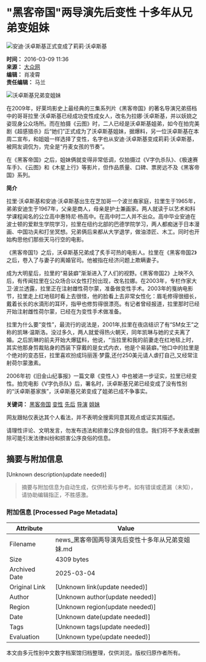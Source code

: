 # "黑客帝国"两导演先后变性 十多年从兄弟变姐妹

![安迪·沃卓斯基正式变成了莉莉·沃卓斯基](http://upload.chengdu.cn/2016/0309/1457494588815.png)

**时间：** 2016-03-09 11:36  
**来源：** [大众网](http://www.dzwww.com/yule/yulezhuanti/mtcbg/201603/t20160309_10641315.htm "丹麦女孩feel")  
**编辑：** 肖凌霄  
**责任编辑：** 马兰  

![沃卓斯基兄弟变姐妹](http://upload.chengdu.cn/2016/0309/1457494588743.jpg)

在2009年，好莱坞影史上最经典的三集系列片《黑客帝国》的著名导演兄弟搭档中的哥哥拉里·沃卓斯基已经成功变性成女人，改名为拉娜·沃卓斯基，并以妖娆之姿现身公众场所。而在拍摄《云图》时，二人已经是沃卓斯基姐弟，如今在拍完美剧《超感猎杀》后“她们”正式成为了沃卓斯基姐妹，据爆料，另一位沃卓斯基在本周二宣布，和姐姐一样选择了变性，名字也从安迪·沃卓斯基变成莉莉·沃卓斯基，被网友调侃为，完全是“丹麦女孩的节奏”。

在《黑客帝国》之后，姐妹俩就变得非常低调，仅拍摄过《V字仇杀队》、《极速赛车手》、《云图》和《木星上行》等影片，但作品质量、口碑、票房远不及《黑客帝国》系列。

**简介**

拉里·沃卓斯基和安迪·沃卓斯基出生在芝加哥一个波兰裔家庭，拉里生于1965年，弟弟安迪生于1967年，父亲是商人，母亲是护士兼画家。两人就读于以艺术和科学课程闻名的公立高中惠特尼·杨高中。在高中时二人并不出众。高中毕业安迪在波士顿的爱默生学院学习，拉里在纽约北部的巴德学院学习，两人都痴迷于日本漫画、中国功夫和打坐冥想。兄弟俩后来都从大学退学，做油漆匠、木工。同时也开始构思他们那些天马行空的电影。

《黑客帝国1》之后，沃卓斯基兄弟成了炙手可热的电影人。拉里在《黑客帝国2》之后，卷入了与妻子的离婚官司。他被指在经济问题上欺瞒妻子。

成为大明星后，拉里的“易装癖”渐渐进入了人们的视野。《黑客帝国2》上映不久后，有传闻拉里在公众场合以女性打扮出现，改名拉娜。在2003年，专栏作家大卫·波兰透露，拉里正在注射雌性荷尔蒙，准备做变性手术。2003年的戛纳电影节，拉里走上红地毯时看上去很怪，他的脸看上去非常女性化：眉毛修得很细长，戴着长长的水滴形的耳环，指甲也修剪得很漂亮。有记者曾经报道，拉里那时已经开始注射雌性荷尔蒙，已经在为变性手术做准备。

拉里为什么要“变性”，最流行的说法是，2001年,拉里在夜店结识了有“SM女王”之称的凯琳·温斯洛。没过多久，两人就爱得热火朝天，同年凯琳与她的丈夫离了婚。之后凯琳的前夫开始大爆猛料，他说，“当拉里和我的前妻走在红地毯上时，其实他那身剪裁贴身的西装下穿戴的是女式内衣，他是个易装癖。”他口中的拉里是个绝对的变态狂，拉里喜欢扮成玛丽莲·梦露,还付250美元请人虐打自己,又经常注射荷尔蒙激素。

2006年初《旧金山纪事报》一篇文章《变性人》中也被进一步证实，拉里已经变性。拍完电影《V字仇杀队》后，署名时，沃卓斯基兄弟已经变成了没有性别的“沃卓斯基家族”，沃卓斯基兄弟变成了姐弟已成不争事实。

**关键词：** [黑客帝国](http://app.chengdu.cn/tags.php?tag=%E9%BB%91%E5%AE%A2%E5%B8%9D%E5%9B%BD "黑客帝国") [变性](http://app.chengdu.cn/tags.php?tag=%E5%8F%98%E6%80%A7 "变性") [先后](http://app.chengdu.cn/tags.php?tag=%E5%85%88%E5%90%8E "先后") [导演](http://app.chengdu.cn/tags.php?tag=%E5%AF%BC%E6%BC%94 "导演") [姐妹](http://app.chengdu.cn/tags.php?tag=%E5%A7%90%E5%A6%B9 "姐妹")  

网友跟帖仅表达其个人看法，并不表明全搜索同意其观点或证实其描述。

请理性评论、文明发言，勿发布违法和损害公序良俗的信息。我们将不予发表或删除可能引发法律纠纷和损害公序良俗的信息。
<!-- tcd_original_link http://news.chengdu.cn/2016/0309/1771016.shtml -->


## 摘要与附加信息

<!-- tcd_abstract -->
[Unknown description(update needed)]
<!-- tcd_abstract_end -->

> 摘要与附加信息为自动生成，仅供检索与参考。如有错误或遗漏（未知），请协助编辑指正，不胜感激。

### 附加信息 [Processed Page Metadata]

| Attribute       | Value                                  |
|-----------------|----------------------------------------|
| Filename        | news_黑客帝国两导演先后变性十多年从兄弟变姐妹.md                             |
| Size            | 4309 bytes                           |
| Archived Date   | 2025-03-04                             |
| Original Link   | [Unknown link(update needed)]                       |
| Author          | [Unknown author(update needed)]                               |
| Region          | [Unknown region(update needed)]                               |
| Date            | [Unknown date(update needed)]                                 |
| Tags            | [Unknown tags(update needed)]                                 |
| Evaluation            | [Unknown type(update needed)]                                 |
<!-- tcd_table_end -->

本文由多元性别中文数字档案馆归档整理，仅供浏览。版权归原作者所有。
